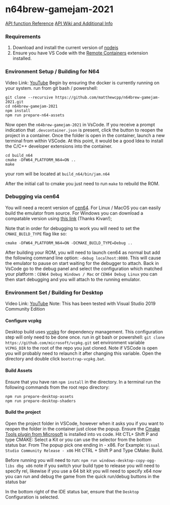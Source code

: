 # n64brew-gamejam-2021

[API function Reference](https://framework64.readthedocs.io/en/latest/files.html)
[API Wiki and Additional Info](https://github.com/matthewcpp/framework64/wiki)

### Requirements
1. Download and install the current version of [nodejs](https://nodejs.org/en/download/current/)
2. Ensure you have VS Code with the [Remote Containers](https://marketplace.visualstudio.com/items?itemName=ms-vscode-remote.remote-containers) extension installed.

### Environment Setup / Building for N64
Video Link: [YouTube](https://youtu.be/6HEWm9sHza8) 
Begin by ensuring the docker is currently running on your system.
run from git bash / powershell:
```shell
git clone --recursive https://github.com/matthewcpp/n64brew-gamejam-2021.git
cd n64brew-gamejam-2021
npm install
npm run prepare-n64-assets
```
Now open the `n64brew-gamejam-2021` in VsCode. 
If you receive a prompt indication that `.devcontainer.json` is present, click the button to reopen the project in a container.
Once the folder is open in the container, launch a new terminal from within VSCode.
At this point, it would be a good Idea to install the C/C++ developer extensions into the container.

```shell
cd build_n64
cmake -DFW64_PLATFORM_N64=ON ..
make
```

your rom will be located at `build_n64/bin/jam.n64`

After the initial call to cmake you just need to run `make` to rebuild the ROM.

### Debugging via cen64
You will need a recent version of [cen64](https://github.com/n64dev/cen64). 
For Linux / MacOS you can easily build the emulator from source. 
For Windows you can download a compatable version using [this link](https://discord.com/channels/@me/895362148593729556/903149962001530882) (Thanks Kivan!);

Note that in order for debugging to work you will need to set the `CMAKE_BUILD_TYPE` flag like so:
```
cmake -DFW64_PLATFORM_N64=ON -DCMAKE_BUILD_TYPE=Debug ..
```

After building your ROM, you will need to launch cen64 as normal but add the following command line option: `-debug localhost:8080`.  This will cause the emulator to pause on start waiting for the debugger to attach. 
Back in VsCode go to the debug panel and select the configuration which matched your platform : `CEN64 Debug Windows / Mac` or `CEN64 Debug Linux`
you can then start debugging and you will attach to the running emulator.

### Environment Set / Building for Desktop
Video Link: [YouTube](https://youtu.be/rD3L2wsHezQ)
Note: This has been tested with Visual Studio 2019 Community Edition

#### Configure vcpkg
Desktop build uses [vcpkg](https://vcpkg.io) for dependency management.  This configuration step will only need to be done once.
run in git bash or powershell: `git clone https://github.com/microsoft/vcpkg.git`
set environment variable `VCPKG_DIR` to the root of the repo you just cloned.  Note if VSCode is open you will probably need to relaunch it after changing this variable.
Open the directory and double click `bootstrap-vcpkg.bat`.

#### Build Assets
Ensure that you have ran `npm install` in the directory.
In a terminal run the following commands from the root repo directory:
```shell
npm run prepare-desktop-assets
npm run prepare-desktop-shaders
```

#### Build the project
Open the project folder in VSCode, however when it asks you if you want to reopen the folder in the container just close the popup.
Ensure the [Cmake Tools plugin from Microsoft](https://marketplace.visualstudio.com/items?itemName=ms-vscode.cmake-tools) is installed into vs code.
Hit CTL+ Shift P and type CMAKE: Select a Kit or you can use the selector from the bottom status bar.  From The popup pick one ending in - x86.  For Example: `Visual Studio Community Release - x86`
Hit CTRL + Shift P and Type CMake: Build.

Before running you will need to run: `npm run windows-desktop-copy-ogg-libs dbg x86`
note if you switch your build type to release you will need to specify rel, likewise if you use a 64 bit kit you will need to specify x64
now you can run and debug the game from the quick run/debug buttons in the status bar

In the bottom right of the IDE status bar, ensure that the `Desktop` Configuration is selected.